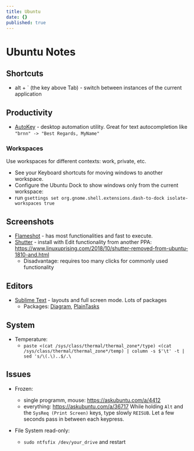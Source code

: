 ```yaml
---
title: Ubuntu
date: {}
published: true
---
```


# Ubuntu Notes

## Shortcuts

* alt + \` (the key above Tab) - switch between instances of the current application

## Productivity

* [AutoKey](https://github.com/autokey/autokey) - desktop automation utility. Great for text autocompletion like `"brnn" -> "Best Regards, MyName"`

### Workspaces

Use workspaces for different contexts: work, private, etc.

* See your Keyboard shortcuts for moving windows to another workspace.
* Configure the Ubuntu Dock to show windows only from the current workspace:
 * run `gsettings set org.gnome.shell.extensions.dash-to-dock isolate-workspaces true`

## Screenshots

* [Flameshot](https://flameshot.js.org/) - has most functionalities and fast to execute.
* [Shutter](https://shutter-project.org/) - install with Edit functionality from another PPA: https://www.linuxuprising.com/2018/10/shutter-removed-from-ubuntu-1810-and.html
  * Disadvantage: requires too many clicks for commonly used functionality

## Editors

* [Sublime Text](https://www.sublimetext.com/) - layouts and full screen mode. Lots of packages
  - Packages: [Diagram](https://packagecontrol.io/packages/Diagram), [PlainTasks](https://packagecontrol.io/packages/PlainTasks)
  
## System

* Temperature:
  * `paste <(cat /sys/class/thermal/thermal_zone*/type) <(cat /sys/class/thermal/thermal_zone*/temp) | column -s $'\t' -t | sed 's/\(.\)..$/.\`

## Issues

* Frozen:
  * single programm, mouse: https://askubuntu.com/a/4412
  * everything: https://askubuntu.com/a/36717 While holding `Alt` and the `SysReq (Print Screen)` keys, type slowly `REISUB`. Let a few seconds pass in between each keypress.

* File System read-only:
  * `sudo ntfsfix /dev/your_drive` and restart
